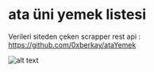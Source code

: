 # ata üni yemek listesi
Verileri siteden çeken scrapper rest api : https://github.com/0xberkay/ataYemek<br>

![alt text](https://user-images.githubusercontent.com/70816926/150352975-05776031-302f-400d-b889-3747efbb3fd9.jpeg)
